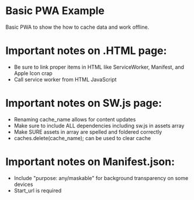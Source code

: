 # Basic PWA Example
Basic PWA to show the how to cache data and work offline. 

# Important notes on .HTML page:
* Be sure to link proper items in HTML like ServiceWorker, Manifest, and Apple Icon crap
* Call service worker from HTML JavaScript

# Important notes on SW.js page:
* Renaming cache_name allows for content updates
* Make sure to include ALL dependencies including sw.js in assets array
* Make SURE assets in array are spelled and foldered correctly
* caches.delete(cache_name); can be used to clear cache

# Important notes on Manifest.json:
* Include "purpose: any/maskable" for background transparency on some devices
* Start_url is required